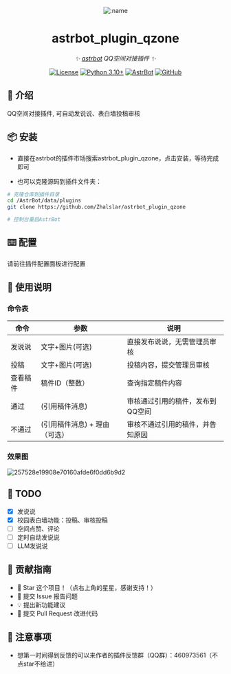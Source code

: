 
<div align="center">

![:name](https://count.getloli.com/@astrbot_plugin_qzone?name=astrbot_plugin_qzone&theme=minecraft&padding=6&offset=0&align=top&scale=1&pixelated=1&darkmode=auto)

# astrbot_plugin_qzone

_✨ [astrbot](https://github.com/AstrBotDevs/AstrBot) QQ空间对接插件 ✨_  

[![License](https://img.shields.io/badge/License-MIT-green.svg)](https://opensource.org/licenses/MIT)
[![Python 3.10+](https://img.shields.io/badge/Python-3.10%2B-blue.svg)](https://www.python.org/)
[![AstrBot](https://img.shields.io/badge/AstrBot-3.4%2B-orange.svg)](https://github.com/Soulter/AstrBot)
[![GitHub](https://img.shields.io/badge/作者-Zhalslar-blue)](https://github.com/Zhalslar)

</div>

## 🤝 介绍

QQ空间对接插件, 可自动发说说、表白墙投稿审核

## 📦 安装

- 直接在astrbot的插件市场搜索astrbot_plugin_qzone，点击安装，等待完成即可

- 也可以克隆源码到插件文件夹：

```bash
# 克隆仓库到插件目录
cd /AstrBot/data/plugins
git clone https://github.com/Zhalslar/astrbot_plugin_qzone

# 控制台重启AstrBot
```

## ⌨️ 配置

请前往插件配置面板进行配置

## 🐔 使用说明

### 命令表

| 命令       | 参数              | 说明                              |
|------------|-------------------|---------------------------------|
| 发说说     | 文字+图片(可选)    | 直接发布说说，无需管理员审核      |
| 投稿       | 文字+图片(可选)    | 投稿内容，提交管理员审核          |
| 查看稿件   | 稿件ID（整数）     | 查询指定稿件内容                  |
| 通过       | (引用稿件消息)     | 审核通过引用的稿件，发布到QQ空间  |
| 不通过     | (引用稿件消息) + 理由（可选） | 审核不通过引用的稿件，并告知原因 |

### 效果图

![257528e19908e70160afde6f0dd6b9d2](https://github.com/user-attachments/assets/7aa706c2-6c50-4740-b57b-e61b7a232adf)

## 🤝 TODO

- [x] 发说说
- [x] 校园表白墙功能：投稿、审核投稿
- [ ] 空间点赞、评论
- [ ] 定时自动发说说
- [ ] LLM发说说

## 👥 贡献指南

- 🌟 Star 这个项目！（点右上角的星星，感谢支持！）
- 🐛 提交 Issue 报告问题
- 💡 提出新功能建议
- 🔧 提交 Pull Request 改进代码

## 📌 注意事项

- 想第一时间得到反馈的可以来作者的插件反馈群（QQ群）：460973561（不点star不给进）
